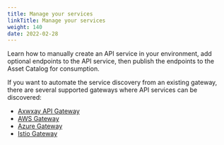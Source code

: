 ```yaml
---
title: Manage your services
linkTitle: Manage your services
weight: 140
date: 2022-02-28
---
```


Learn how to manually create an API service in your environment, add optional endpoints to the API service, then publish the endpoints to the Asset Catalog for consumption.

If you want to automate the service discovery from an existing gateway, there are several supported gateways where API services can be discovered:

* [Axwxay API Gateway](/docs/connect_manage_environ/connect_api_manager)
* [AWS Gateway](/docs/connect_manage_environ/connect_aws_gateway)
* [Azure Gateway](/docs/connect_manage_environ/connect_azure_gateway)
* [Istio Gateway](/docs/connect_manage_environ/mesh_management)
